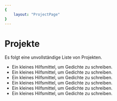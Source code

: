 ```yaml
---
{
    layout: "ProjectPage"
}
---
```


# Projekte

Es folgt eine unvollständige Liste von Projekten.

* <Project name="Reimemonster" image="//placekitten.com/250/300" link="http://narigo.github.io/reimemonster">
  Ein kleines Hilfsmittel, um Gedichte zu schreiben.
  </Project>
* <Project name="Reimemonster" image="//placekitten.com/250/300" link="http://narigo.github.io/reimemonster">
  Ein kleines Hilfsmittel, um Gedichte zu schreiben.
  </Project>
* <Project name="Reimemonster" image="//placekitten.com/250/300" link="http://narigo.github.io/reimemonster">
  Ein kleines Hilfsmittel, um Gedichte zu schreiben.
  </Project>
* <Project name="Reimemonster" image="//placekitten.com/250/300" link="http://narigo.github.io/reimemonster">
  Ein kleines Hilfsmittel, um Gedichte zu schreiben.
  </Project>
* <Project name="Reimemonster" image="//placekitten.com/250/300" link="http://narigo.github.io/reimemonster">
  Ein kleines Hilfsmittel, um Gedichte zu schreiben.
  </Project>
* <Project name="Reimemonster" image="//placekitten.com/250/300" link="http://narigo.github.io/reimemonster">
  Ein kleines Hilfsmittel, um Gedichte zu schreiben.
  </Project>
